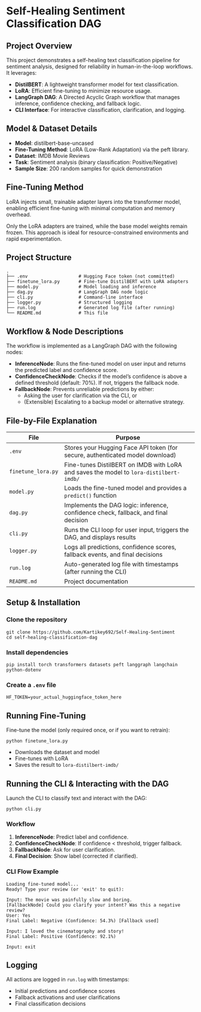 # Self-Healing Sentiment Classification DAG

## Project Overview

This project demonstrates a self-healing text classification pipeline for sentiment analysis, designed for reliability in human-in-the-loop workflows. It leverages:

- **DistilBERT**: A lightweight transformer model for text classification.
- **LoRA**: Efficient fine-tuning to minimize resource usage.
- **LangGraph DAG**: A Directed Acyclic Graph workflow that manages inference, confidence checking, and fallback logic.
- **CLI Interface**: For interactive classification, clarification, and logging.

## Model & Dataset Details

- **Model**: distilbert-base-uncased
- **Fine-Tuning Method**: LoRA (Low-Rank Adaptation) via the peft library.
- **Dataset**: IMDB Movie Reviews
- **Task**: Sentiment analysis (binary classification: Positive/Negative)
- **Sample Size**: 200 random samples for quick demonstration

## Fine-Tuning Method

LoRA injects small, trainable adapter layers into the transformer model, enabling efficient fine-tuning with minimal computation and memory overhead.

Only the LoRA adapters are trained, while the base model weights remain frozen. This approach is ideal for resource-constrained environments and rapid experimentation.

## Project Structure

```
.
├── .env                   # Hugging Face token (not committed)
├── finetune_lora.py       # Fine-tune DistilBERT with LoRA adapters
├── model.py               # Model loading and inference
├── dag.py                 # LangGraph DAG node logic
├── cli.py                 # Command-line interface
├── logger.py              # Structured logging
├── run.log                # Generated log file (after running)
└── README.md              # This file
```

## Workflow & Node Descriptions

The workflow is implemented as a LangGraph DAG with the following nodes:

- **InferenceNode**: Runs the fine-tuned model on user input and returns the predicted label and confidence score.
- **ConfidenceCheckNode**: Checks if the model’s confidence is above a defined threshold (default: 70%). If not, triggers the fallback node.
- **FallbackNode**: Prevents unreliable predictions by either:
  - Asking the user for clarification via the CLI, or
  - (Extensible) Escalating to a backup model or alternative strategy.

## File-by-File Explanation

| File              | Purpose                                                                 |
|-------------------|-------------------------------------------------------------------------|
| `.env`            | Stores your Hugging Face API token (for secure, authenticated model download) |
| `finetune_lora.py`| Fine-tunes DistilBERT on IMDB with LoRA and saves the model to `lora-distilbert-imdb/` |
| `model.py`        | Loads the fine-tuned model and provides a `predict()` function          |
| `dag.py`          | Implements the DAG logic: inference, confidence check, fallback, and final decision |
| `cli.py`          | Runs the CLI loop for user input, triggers the DAG, and displays results |
| `logger.py`       | Logs all predictions, confidence scores, fallback events, and final decisions |
| `run.log`         | Auto-generated log file with timestamps (after running the CLI)         |
| `README.md`       | Project documentation                                                   |

## Setup & Installation

### Clone the repository

```
git clone https://github.com/Kartikey692/Self-Healing-Sentiment
cd self-healing-classification-dag
```

### Install dependencies

```
pip install torch transformers datasets peft langgraph langchain python-dotenv
```

### Create a `.env` file

```
HF_TOKEN=your_actual_huggingface_token_here
```


## Running Fine-Tuning

Fine-tune the model (only required once, or if you want to retrain):

```
python finetune_lora.py
```

- Downloads the dataset and model
- Fine-tunes with LoRA
- Saves the result to `lora-distilbert-imdb/`

## Running the CLI & Interacting with the DAG

Launch the CLI to classify text and interact with the DAG:

```
python cli.py
```

### Workflow

1. **InferenceNode**: Predict label and confidence.
2. **ConfidenceCheckNode**: If confidence < threshold, trigger fallback.
3. **FallbackNode**: Ask for user clarification.
4. **Final Decision**: Show label (corrected if clarified).

### CLI Flow Example

```
Loading fine-tuned model...
Ready! Type your review (or 'exit' to quit):

Input: The movie was painfully slow and boring.
[FallbackNode] Could you clarify your intent? Was this a negative review?
User: Yes
Final Label: Negative (Confidence: 54.3%) [Fallback used]

Input: I loved the cinematography and story!
Final Label: Positive (Confidence: 92.1%)

Input: exit
```

## Logging

All actions are logged in `run.log` with timestamps:

- Initial predictions and confidence scores
- Fallback activations and user clarifications
- Final classification decisions
